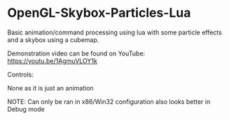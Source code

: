 # OpenGL-Skybox-Particles-Lua
Basic animation/command processing using lua with some particle effects and a skybox using a cubemap.

Demonstration video can be found on YouTube: https://youtu.be/1AgmuVLOY1k

Controls:

None as it is just an animation

NOTE: Can only be ran in x86/Win32 configuration also looks better in Debug mode
